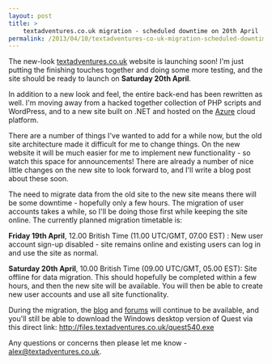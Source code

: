 ```yaml
---
layout: post
title: >
    textadventures.co.uk migration - scheduled downtime on 20th April
permalink: /2013/04/10/textadventures-co-uk-migration-scheduled-downtime-on-20th-april/
---
```

The new-look <a href="http://www.textadventures.co.uk">textadventures.co.uk</a> website is launching soon! I'm just putting the finishing touches together and doing some more testing, and the site should be ready to launch on <strong>Saturday 20th April</strong>.

In addition to a new look and feel, the entire back-end has been rewritten as well. I'm moving away from a hacked together collection of PHP scripts and WordPress, and to a new site built on .NET and hosted on the <a href="http://www.windowsazure.com/en-us/">Azure</a> cloud platform.

There are a number of things I've wanted to add for a while now, but the old site architecture made it difficult for me to change things. On the new website it will be much easier for me to implement new functionality - so watch this space for announcements! There are already a number of nice little changes on the new site to look forward to, and I'll write a blog post about these soon.

The need to migrate data from the old site to the new site means there will be some downtime - hopefully only a few hours. The migration of user accounts takes a while, so I'll be doing those first while keeping the site online. The currently planned migration timetable is:

<strong>Friday 19th April</strong>, 12.00 British Time (11.00 UTC/GMT, 07.00 EST) : New user account sign-up disabled - site remains online and existing users can log in and use the site as normal.

<strong>Saturday 20th April</strong>, 10.00 British Time (09.00 UTC/GMT, 05.00 EST): Site offline for data migration. This should hopefully be completed within a few hours, and then the new site will be available. You will then be able to create new user accounts and use all site functionality.

During the migration, the <a href="http://blog.textadventures.co.uk">blog</a> and <a href="http://forum.textadventures.co.uk">forums</a> will continue to be available, and you'll still be able to download the Windows desktop version of Quest via this direct link: <a href="http://files.textadventures.co.uk/quest540.exe">http://files.textadventures.co.uk/quest540.exe</a>

Any questions or concerns then please let me know - <a href="mailto:alex@textadventures.co.uk">alex@textadventures.co.uk</a>.